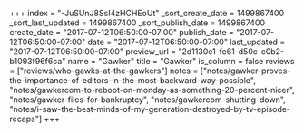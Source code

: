 +++
index = "-JuSUnJ8SsI4zHCHEoUt"
_sort_create_date = 1499867400
_sort_last_updated = 1499867400
_sort_publish_date = 1499867400
create_date = "2017-07-12T06:50:00-07:00"
publish_date = "2017-07-12T06:50:00-07:00"
date = "2017-07-12T06:50:00-07:00"
last_updated = "2017-07-12T06:50:00-07:00"
preview_url = "2d1130e1-fe61-d50c-c0b2-b1093f96f6ca"
name = "Gawker"
title = "Gawker"
is_column = false
reviews = ["reviews/who-gawks-at-the-gawkers"]
notes = ["notes/gawker-proves-the-importance-of-editors-in-the-most-backward-way-possible", "notes/gawkercom-to-reboot-on-monday-as-something-20-percent-nicer", "notes/gawker-files-for-bankruptcy", "notes/gawkercom-shutting-down", "notes/i-saw-the-best-minds-of-my-generation-destroyed-by-tv-episode-recaps"]
+++

